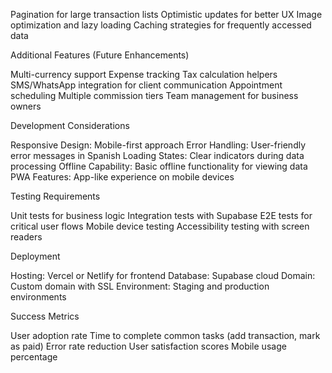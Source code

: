 
Pagination for large transaction lists
Optimistic updates for better UX
Image optimization and lazy loading
Caching strategies for frequently accessed data

Additional Features (Future Enhancements)

Multi-currency support
Expense tracking
Tax calculation helpers
SMS/WhatsApp integration for client communication
Appointment scheduling
Multiple commission tiers
Team management for business owners

Development Considerations

Responsive Design: Mobile-first approach
Error Handling: User-friendly error messages in Spanish
Loading States: Clear indicators during data processing
Offline Capability: Basic offline functionality for viewing data
PWA Features: App-like experience on mobile devices

Testing Requirements

Unit tests for business logic
Integration tests with Supabase
E2E tests for critical user flows
Mobile device testing
Accessibility testing with screen readers

Deployment

Hosting: Vercel or Netlify for frontend
Database: Supabase cloud
Domain: Custom domain with SSL
Environment: Staging and production environments

Success Metrics

User adoption rate
Time to complete common tasks (add transaction, mark as paid)
Error rate reduction
User satisfaction scores
Mobile usage percentage